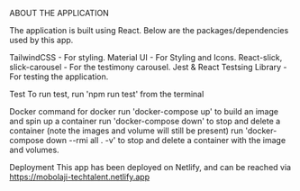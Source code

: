 ABOUT THE APPLICATION

The application is built using React.
Below are the packages/dependencies used by this app. 

TailwindCSS - For styling.
Material UI -  For Styling and Icons.
React-slick, slick-carousel - For the testimony carousel.
Jest & React Testsing Library - For testing the application.

Test
To run test, run 'npm run test' from the terminal

Docker
command for docker
run 'docker-compose up' to build an image and spin up a container
run 'docker-compose down' to stop and delete a container (note the images and volume will still be present)
run 'docker-compose down --rmi all . -v' to stop and delete a container with the image and volumes.

Deployment
This app has been deployed on Netlify, and can be reached via https://mobolaji-techtalent.netlify.app